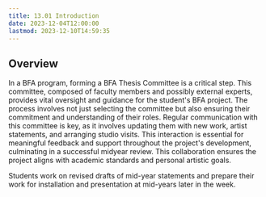 ```yaml
---
title: 13.01 Introduction
date: 2023-12-04T12:00:00
lastmod: 2023-12-10T14:59:35
---
```


## Overview

In a BFA program, forming a BFA Thesis Committee is a critical step. This committee, composed of faculty members and possibly external experts, provides vital oversight and guidance for the student's BFA project. The process involves not just selecting the committee but also ensuring their commitment and understanding of their roles. Regular communication with this committee is key, as it involves updating them with new work, artist statements, and arranging studio visits. This interaction is essential for meaningful feedback and support throughout the project's development, culminating in a successful midyear review. This collaboration ensures the project aligns with academic standards and personal artistic goals.

Students work on revised drafts of mid-year statements and prepare their work for installation and presentation at mid-years later in the week.
